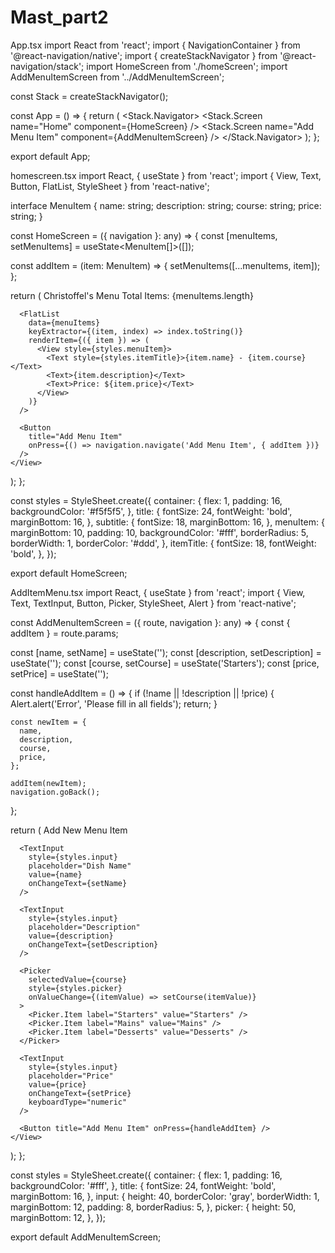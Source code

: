 # Mast_part2
App.tsx
import React from 'react';
import { NavigationContainer } from '@react-navigation/native';
import { createStackNavigator } from '@react-navigation/stack';
import HomeScreen from './homeScreen';
import AddMenuItemScreen from '../AddMenuItemScreen';

const Stack = createStackNavigator();

const App = () => {
  return (
    <NavigationContainer>
      <Stack.Navigator>
        <Stack.Screen name="Home" component={HomeScreen} />
        <Stack.Screen name="Add Menu Item" component={AddMenuItemScreen} />
      </Stack.Navigator>
    </NavigationContainer>
  );
};

export default App;

homescreen.tsx
import React, { useState } from 'react';
import { View, Text, Button, FlatList, StyleSheet } from 'react-native';

interface MenuItem {
  name: string;
  description: string;
  course: string;
  price: string;
}

const HomeScreen = ({ navigation }: any) => {
  const [menuItems, setMenuItems] = useState<MenuItem[]>([]);

  const addItem = (item: MenuItem) => {
    setMenuItems([...menuItems, item]);
  };

  return (
    <View style={styles.container}>
      <Text style={styles.title}>Christoffel's Menu</Text>
      <Text style={styles.subtitle}>Total Items: {menuItems.length}</Text>

      <FlatList
        data={menuItems}
        keyExtractor={(item, index) => index.toString()}
        renderItem={({ item }) => (
          <View style={styles.menuItem}>
            <Text style={styles.itemTitle}>{item.name} - {item.course}</Text>
            <Text>{item.description}</Text>
            <Text>Price: ${item.price}</Text>
          </View>
        )}
      />

      <Button
        title="Add Menu Item"
        onPress={() => navigation.navigate('Add Menu Item', { addItem })}
      />
    </View>
  );
};

const styles = StyleSheet.create({
  container: {
    flex: 1,
    padding: 16,
    backgroundColor: '#f5f5f5',
  },
  title: {
    fontSize: 24,
    fontWeight: 'bold',
    marginBottom: 16,
  },
  subtitle: {
    fontSize: 18,
    marginBottom: 16,
  },
  menuItem: {
    marginBottom: 10,
    padding: 10,
    backgroundColor: '#fff',
    borderRadius: 5,
    borderWidth: 1,
    borderColor: '#ddd',
  },
  itemTitle: {
    fontSize: 18,
    fontWeight: 'bold',
  },
});

export default HomeScreen;

AddItemMenu.tsx
import React, { useState } from 'react';
import { View, Text, TextInput, Button, Picker, StyleSheet, Alert } from 'react-native';

const AddMenuItemScreen = ({ route, navigation }: any) => {
  const { addItem } = route.params;

  const [name, setName] = useState('');
  const [description, setDescription] = useState('');
  const [course, setCourse] = useState('Starters');
  const [price, setPrice] = useState('');

  const handleAddItem = () => {
    if (!name || !description || !price) {
      Alert.alert('Error', 'Please fill in all fields');
      return;
    }

    const newItem = {
      name,
      description,
      course,
      price,
    };

    addItem(newItem);
    navigation.goBack();
  };

  return (
    <View style={styles.container}>
      <Text style={styles.title}>Add New Menu Item</Text>

      <TextInput
        style={styles.input}
        placeholder="Dish Name"
        value={name}
        onChangeText={setName}
      />

      <TextInput
        style={styles.input}
        placeholder="Description"
        value={description}
        onChangeText={setDescription}
      />

      <Picker
        selectedValue={course}
        style={styles.picker}
        onValueChange={(itemValue) => setCourse(itemValue)}
      >
        <Picker.Item label="Starters" value="Starters" />
        <Picker.Item label="Mains" value="Mains" />
        <Picker.Item label="Desserts" value="Desserts" />
      </Picker>

      <TextInput
        style={styles.input}
        placeholder="Price"
        value={price}
        onChangeText={setPrice}
        keyboardType="numeric"
      />

      <Button title="Add Menu Item" onPress={handleAddItem} />
    </View>
  );
};

const styles = StyleSheet.create({
  container: {
    flex: 1,
    padding: 16,
    backgroundColor: '#fff',
  },
  title: {
    fontSize: 24,
    fontWeight: 'bold',
    marginBottom: 16,
  },
  input: {
    height: 40,
    borderColor: 'gray',
    borderWidth: 1,
    marginBottom: 12,
    padding: 8,
    borderRadius: 5,
  },
  picker: {
    height: 50,
    marginBottom: 12,
  },
});

export default AddMenuItemScreen;
